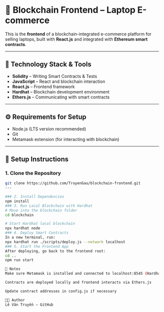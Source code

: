 # 🛒 Blockchain Frontend – Laptop E-commerce

This is the **frontend** of a blockchain-integrated e-commerce platform for selling laptops, built with **React.js** and integrated with **Ethereum smart contracts**.

---

## 🧱 Technology Stack & Tools

- **Solidity** – Writing Smart Contracts & Tests  
- **JavaScript** – React and blockchain interaction  
- **React.js** – Frontend framework  
- **Hardhat** – Blockchain development environment  
- **Ethers.js** – Communicating with smart contracts  

---

## ⚙️ Requirements for Setup

- Node.js (LTS version recommended)
- Git
- Metamask extension (for interacting with blockchain)

---

## 🚀 Setup Instructions

### 1. Clone the Repository
```bash
git clone https://github.com/TruyenGau/blockchain-frontend.git
---

### 2. Install Dependencies
npm install
### 3. Run Local Blockchain with Hardhat
# Move into the blockchain folder
cd blockchain

# Start Hardhat local blockchain
npx hardhat node
### 4. Deploy Smart Contracts
In a new terminal, run:
npx hardhat run ./scripts/deploy.js --network localhost
### 5. Start the Frontend App
After deploying, go back to the frontend root:
cd ..
npm run start

🔐 Notes
Make sure Metamask is installed and connected to localhost:8545 (Hardhat Network)

Contracts are deployed locally and frontend interacts via Ethers.js

Update contract addresses in config.js if necessary

👨‍💻 Author
Lê Văn Truyền – GitHub
